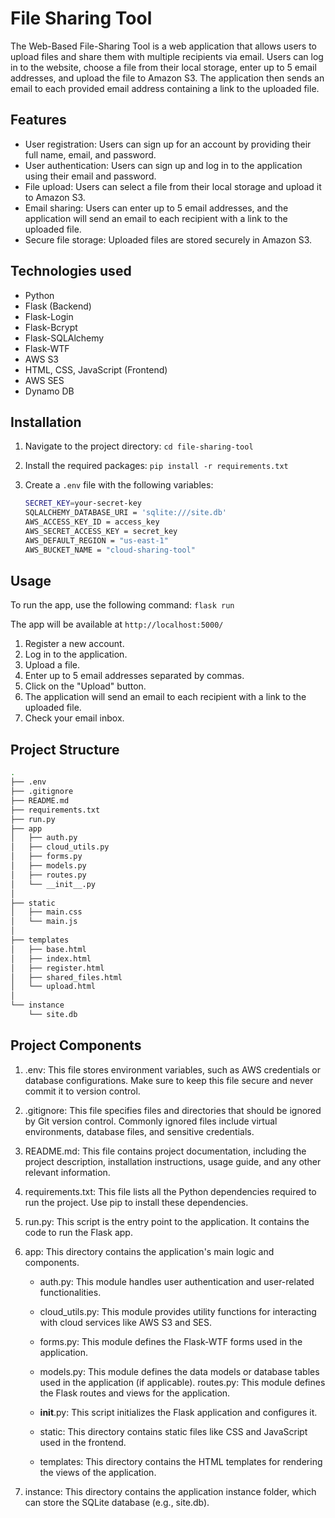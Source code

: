 # File Sharing Tool

The Web-Based File-Sharing Tool is a web application that allows users to upload files and share them with multiple recipients via email. Users can log in to the website, choose a file from their local storage, enter up to 5 email addresses, and upload the file to Amazon S3. The application then sends an email to each provided email address containing a link to the uploaded file.

## Features

- User registration: Users can sign up for an account by providing their full name, email, and password.
- User authentication: Users can sign up and log in to the application using their email and password.
- File upload: Users can select a file from their local storage and upload it to Amazon S3.
- Email sharing: Users can enter up to 5 email addresses, and the application will send an email to each recipient with a link to the uploaded file.
- Secure file storage: Uploaded files are stored securely in Amazon S3.

## Technologies used

- Python
- Flask (Backend)
- Flask-Login
- Flask-Bcrypt
- Flask-SQLAlchemy
- Flask-WTF
- AWS S3
- HTML, CSS, JavaScript (Frontend)
- AWS SES
- Dynamo DB

## Installation

1. Navigate to the project directory: `cd file-sharing-tool`
2. Install the required packages: `pip install -r requirements.txt`
3. Create a `.env` file with the following variables:

   ```bash
   SECRET_KEY=your-secret-key
   SQLALCHEMY_DATABASE_URI = 'sqlite:///site.db'
   AWS_ACCESS_KEY_ID = access_key
   AWS_SECRET_ACCESS_KEY = secret_key
   AWS_DEFAULT_REGION = "us-east-1"
   AWS_BUCKET_NAME = "cloud-sharing-tool"
   ```

## Usage

To run the app, use the following command: `flask run`

The app will be available at `http://localhost:5000/`

1. Register a new account.
2. Log in to the application.
3. Upload a file.
4. Enter up to 5 email addresses separated by commas.
5. Click on the "Upload" button.
6. The application will send an email to each recipient with a link to the uploaded file.
7. Check your email inbox.

## Project Structure

```bash
.
├── .env
├── .gitignore
├── README.md
├── requirements.txt
├── run.py
├── app
│   ├── auth.py
│   ├── cloud_utils.py
│   ├── forms.py
│   ├── models.py
│   ├── routes.py
│   └── __init__.py
│
├── static
│   ├── main.css
│   └── main.js
│
├── templates
│   ├── base.html
│   ├── index.html
│   ├── register.html
│   ├── shared_files.html
│   └── upload.html
│
└── instance
    └── site.db
```

## Project Components

1. .env: This file stores environment variables, such as AWS credentials or database configurations. Make sure to keep this file secure and never commit it to version control.

2. .gitignore: This file specifies files and directories that should be ignored by Git version control. Commonly ignored files include virtual environments, database files, and sensitive credentials.

3. README.md: This file contains project documentation, including the project description, installation instructions, usage guide, and any other relevant information.

4. requirements.txt: This file lists all the Python dependencies required to run the project. Use pip to install these dependencies.

5. run.py: This script is the entry point to the application. It contains the code to run the Flask app.

6. app: This directory contains the application's main logic and components.

   - auth.py: This module handles user authentication and user-related functionalities.
   - cloud_utils.py: This module provides utility functions for interacting with cloud services like AWS S3 and SES.
   - forms.py: This module defines the Flask-WTF forms used in the application.
   - models.py: This module defines the data models or database tables used in the application (if applicable).
     routes.py: This module defines the Flask routes and views for the application.
   - **init**.py: This script initializes the Flask application and configures it.
   - static: This directory contains static files like CSS and JavaScript used in the frontend.

   - templates: This directory contains the HTML templates for rendering the views of the application.

7. instance: This directory contains the application instance folder, which can store the SQLite database (e.g., site.db).
